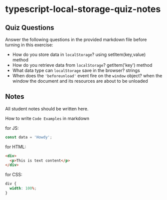 # typescript-local-storage-quiz-notes

## Quiz Questions

Answer the following questions in the provided markdown file before turning in this exercise:

- How do you store data in `localStorage`?
  using setItem(key,value) method
- How do you retrieve data from `localStorage`?
  getItem('key') method
- What data type can `localStorage` save in the browser?
  strings
- When does the `'beforeunload'` event fire on the `window` object?
  when the window the document and its resources are about to be unloaded

## Notes

All student notes should be written here.

How to write `Code Examples` in markdown

for JS:

```javascript
const data = 'Howdy';
```

for HTML:

```html
<div>
  <p>This is text content</p>
</div>
```

for CSS:

```css
div {
  width: 100%;
}
```
